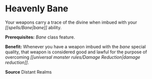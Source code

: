 ﻿---
cssclass: [feats]

---
# Heavenly Bane

Your weapons carry a trace of the divine when imbued with your _[[spells/Bane|bane]]_ ability.

**Prerequisites:** _Bane_ class feature.

**Benefit:** Whenever you have a weapon imbued with the _bane_ special quality, that weapon is considered good and lawful for the purpose of overcoming _[[universal monster rules/Damage Reduction|damage reduction]]_.

**Source** Distant Realms